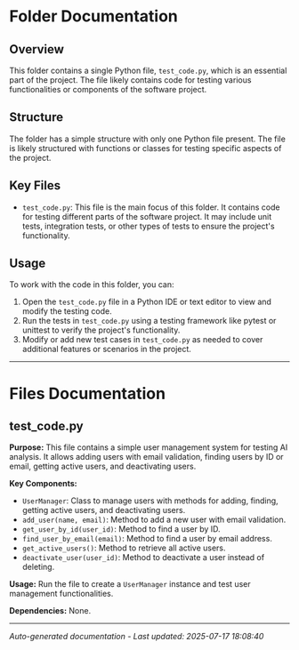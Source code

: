 # Folder Documentation

## Overview
This folder contains a single Python file, `test_code.py`, which is an essential part of the project. The file likely contains code for testing various functionalities or components of the software project.

## Structure
The folder has a simple structure with only one Python file present. The file is likely structured with functions or classes for testing specific aspects of the project.

## Key Files
- `test_code.py`: This file is the main focus of this folder. It contains code for testing different parts of the software project. It may include unit tests, integration tests, or other types of tests to ensure the project's functionality.

## Usage
To work with the code in this folder, you can:
1. Open the `test_code.py` file in a Python IDE or text editor to view and modify the testing code.
2. Run the tests in `test_code.py` using a testing framework like pytest or unittest to verify the project's functionality.
3. Modify or add new test cases in `test_code.py` as needed to cover additional features or scenarios in the project.

---

# Files Documentation

## test_code.py

**Purpose:** This file contains a simple user management system for testing AI analysis. It allows adding users with email validation, finding users by ID or email, getting active users, and deactivating users.

**Key Components:**
- `UserManager`: Class to manage users with methods for adding, finding, getting active users, and deactivating users.
- `add_user(name, email)`: Method to add a new user with email validation.
- `get_user_by_id(user_id)`: Method to find a user by ID.
- `find_user_by_email(email)`: Method to find a user by email address.
- `get_active_users()`: Method to retrieve all active users.
- `deactivate_user(user_id)`: Method to deactivate a user instead of deleting.

**Usage:** Run the file to create a `UserManager` instance and test user management functionalities.

**Dependencies:** None.

---
*Auto-generated documentation - Last updated: 2025-07-17 18:08:40*
